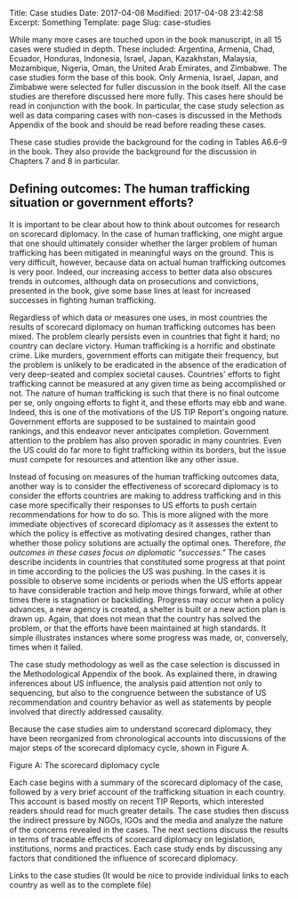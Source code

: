 Title: Case studies
Date: 2017-04-08
Modified: 2017-04-08 23:42:58
Excerpt: Something
Template: page
Slug: case-studies

While many more cases are touched upon in the book manuscript, in all 15 cases were studied in depth. These included: Argentina, Armenia, Chad, Ecuador, Honduras, Indonesia, Israel, Japan, Kazakhstan, Malaysia, Mozambique, Nigeria, Oman, the United Arab Emirates, and Zimbabwe. The case studies form the base of this book. Only Armenia, Israel, Japan, and Zimbabwe were selected for fuller discussion in the book itself. All the case studies are therefore discussed here more fully. This cases here should be read in conjunction with the book. In particular, the case study selection as well as data comparing cases with non-cases is discussed in the Methods Appendix of the book and should be read before reading these cases.

These case studies provide the background for the coding in Tables A6.6–9 in the book. They also provide the background for the discussion in Chapters 7 and 8 in particular.

## Defining outcomes: The human trafficking situation or government efforts?

It is important to be clear about how to think about outcomes for research on scorecard diplomacy. In the case of human trafficking, one might argue that one should ultimately consider whether the larger problem of human trafficking has been mitigated in meaningful ways on the ground. This is very difficult, however, because data on actual human trafficking outcomes is very poor. Indeed, our increasing access to better data also obscures trends in outcomes, although data on prosecutions and convictions, presented in the book, give some base lines at least for increased successes in fighting human trafficking.

Regardless of which data or measures one uses, in most countries the results of scorecard diplomacy on human trafficking outcomes has been mixed. The problem clearly persists even in countries that fight it hard; no country can declare victory. Human trafficking is a horrific and obstinate crime. Like murders, government efforts can mitigate their frequency, but the problem is unlikely to be eradicated in the absence of the eradication of very deep-seated and complex societal causes. Countries' efforts to fight trafficking cannot be measured at any given time as being accomplished or not. The nature of human trafficking is such that there is no final outcome per se, only ongoing efforts to fight it, and these efforts may ebb and wane. Indeed, this is one of the motivations of the US TIP Report's ongoing nature. Government efforts are supposed to be sustained to maintain good rankings, and this endeavor never anticipates completion. Government attention to the problem has also proven sporadic in many countries. Even the US could do far more to fight trafficking within its borders, but the issue must compete for resources and attention like any other issue. 

Instead of focusing on measures of the human trafficking outcomes data, another way is to consider the effectiveness of scorecard diplomacy is to consider the efforts countries are making to address trafficking and in this case more specifically their responses to US efforts to push certain recommendations for how to do so. This is more aligned with the more immediate objectives of scorecard diplomacy as it assesses the extent to which the policy is effective as motivating desired changes, rather than whether those policy solutions are actually the optimal ones. Therefore, *the outcomes in these cases focus on diplomatic "successes."* The cases describe incidents in countries that constituted some progress at that point in time according to the policies the US was pushing. In the cases it is possible to observe some incidents or periods when the US efforts appear to have considerable traction and help move things forward, while at other times there is stagnation or backsliding. Progress may occur when a policy advances, a new agency is created, a shelter is built or a new action plan is drawn up. Again, that does not mean that the country has solved the problem, or that the efforts have been maintained at high standards. It simple illustrates instances where some progress was made, or, conversely, times when it failed. 

The case study methodology as well as the case selection is discussed in the Methodological Appendix of the book. As explained there, in drawing inferences about US influence, the analysis paid attention not only to sequencing, but also to the congruence between the substance of US recommendation and country behavior as well as statements by people involved that directly addressed causality.

Because the case studies aim to understand scorecard diplomacy, they have been reorganized from chronological accounts into discussions of the major steps of the scorecard diplomacy cycle, shown in Figure A.

Figure A: The scorecard diplomacy cycle

Each case begins with a summary of the scorecard diplomacy of the case, followed by a very brief account of the trafficking situation in each country. This account is based mostly on recent TIP Reports, which interested readers should read for much greater details. The case studies then discuss the indirect pressure by NGOs, IGOs and the media and analyze the nature of the concerns revealed in the cases. The next sections discuss the results in terms of traceable effects of scorecard diplomacy on legislation, institutions, norms and practices. Each case study ends by discussing any factors that conditioned the influence of scorecard diplomacy.

Links to the case studies (It would be nice to provide individual links to each country as well as to the complete file)
